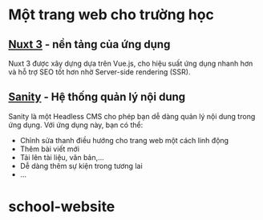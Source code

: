 # Một trang web cho trường học

## [Nuxt 3](https://nuxt.com/) - nền tảng của ứng dụng
Nuxt 3 được xây dựng dựa trên Vue.js, cho hiệu suất ứng dụng nhanh hơn và hỗ trợ SEO tốt hơn nhờ Server-side rendering (SSR).

## [Sanity](https://sanity.io/) - Hệ thống quản lý nội dung
Sanity là một Headless CMS cho phép bạn dễ dàng quản lý nội dung trong ứng dụng. Với ứng dụng này, bạn có thể:
- Chỉnh sửa thanh điều hướng cho trang web một cách linh động
- Thêm bài viết mới
- Tải lên tài liệu, văn bản,...
- Dễ dàng thêm sự kiện trong tương lai
- ...
# school-website

